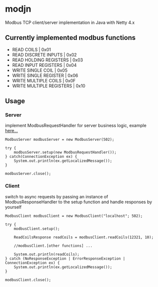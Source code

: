 modjn
=====

Modbus TCP client/server implementation in Java with Netty 4.x

## Currently implemented modbus functions

*    READ COILS | 0x01
*    READ DISCRETE INPUTS | 0x02
*    READ HOLDING REGISTERS | 0x03
*    READ INPUT REGISTERS | 0x04
*    WRITE SINGLE COIL | 0x05
*    WRITE SINGLE REGISTER | 0x06
*    WRITE MULTIPLE COILS | 0x0F
*    WRITE MULTIPLE REGISTERS | 0x10

## Usage

### Server

implement ModbusRequestHandler for server business logic, example [here...](https://github.com/klymenek/modjn/blob/master/src/main/java/de/gandev/modjn/example/ModbusRequestHandlerExample.java)


    ModbusServer modbusServer = new ModbusServer(502);

    try {
        modbusServer.setup(new ModbusRequestHandler());
    } catch(ConnectionException ex) {
        System.out.println(ex.getLocalizedMessage());
    }

    modbusServer.close();

### Client

switch to async requests by passing an instance of ModbusResponseHandler to the setup function and handle responses by yourself


    ModbusClient modbusClient = new ModbusClient("localhost"; 502);

    try {
        modbusClient.setup();

        ReadCoilsResponse readCoils = modbusClient.readCoils(12321, 10);

        //modbusClient.[other functions] ...

        System.out.println(readCoils);
    } catch (NoResponseException | ErrorResponseException | ConnectionException ex) {
        System.out.println(ex.getLocalizedMessage());
    }

    modbusClient.close();
